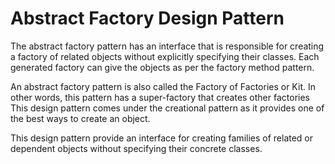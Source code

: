 # Abstract Factory Design Pattern
The abstract factory pattern has an interface that is responsible for creating a factory of related objects without explicitly specifying their classes. Each generated factory can give the objects as per the factory method pattern.

An abstract factory pattern is also called the Factory of Factories or Kit. In other words, this pattern has a super-factory that creates other factories This design pattern comes under the creational pattern as it provides one of the best ways to create an object.

This design pattern provide an interface for creating families of related or dependent objects without specifying their concrete classes.
